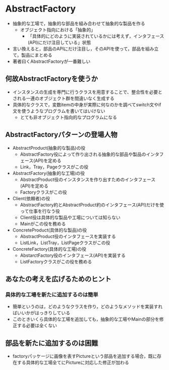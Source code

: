 # AbstractFactory
* 抽象的な工場で，抽象的な部品を組み合わせて抽象的な製品を作る
    * オブジェクト指向における「抽象的」
        * 「具体的にどのように実装されているかには考えず，インタフェース(API)にだけ注目している」状態
* 言い換えると，部品のAPIにだけ注目し，そのAPIを使って，部品を組み立て，製品にまとめる
* 著者曰くAbstractFactoryが一番難しい

## 何故AbstractFactoryを使うか
* インスタンスの生成を専門に行うクラスを用意することで、整合性を必要とされる一連のオブジェクト群を間違いなく生成する
* 具体的なクラスで，変数itemの中身が実際に何なのかを調べてswitch文やif文を使うようなプログラムを書いてはいけない
    * とても非オブジェクト指向的なプログラムになる

## AbstractFactoryパターンの登場人物
* AbstractProduct(抽象的な製品)の役
    * AbstractFactory役によって作り出される抽象的な部品や製品のインタフェース(API)を定める
    * Link，Tray，Pageクラスがこの役
* AbstractFactory(抽象的な工場)の役
    * AbstractProduct役のインスタンスを作り出すためのインタフェース(API)を定める
    * Factoryクラスがこの役
* Client(依頼者)の役
    * AbstractFactory約とAbstractProduct約のインタフェース(API)だけを使って仕事を行なう役
    * Client役は具体的な製品や工場については知らない
    * Mainがこの役を務める
* ConcreteProduct(具体的な製品)の役
    * AbstractProduct役のインタフェースを実装する
    * ListLink，ListTray，ListPageクラスがこの役
* ConcreteFactory(具体的な工場)の役
    * AbstarctFactory役のインタフェース(API)を実装する
    * ListFactoryクラスがこの役を務める

## あなたの考えを広げるためのヒント
### 具体的な工場を新たに追加するのは簡単
* 簡単というのは，どのようなクラスを作り，どのようなメソッドを実装すればいいかがはっきりしている
* このときいくら具体的な工場を追加しても，抽象的な工場やMainの部分を修正する必要は全くない

## 部品を新たに追加するのは困難
* factoryパッケージに画像を表すPictureという部品を追加する場合，既に存在する具体的な工場全てにPictureに対応した修正が加わる
